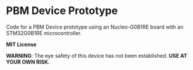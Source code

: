 # PBM Device Prototype

Code for a PBM Device prototype using an Nucleo-G0B1RE board with an STM32G0B1RE microcontroller.

**MIT License**

**WARNING**: The eye safety of this device has not been established. **USE AT YOUR OWN RISK.**
